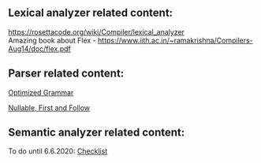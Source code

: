 ## Lexical analyzer related content:
https://rosettacode.org/wiki/Compiler/lexical_analyzer <br/>
Amazing book about Flex - https://www.iith.ac.in/~ramakrishna/Compilers-Aug14/doc/flex.pdf

## Parser related content:
[Optimized Grammar](https://github.com/DolevAttiya/Compiler/files/4564815/Grammar.Fixed.docx)

[Nullable, First and Follow](https://github.com/DolevAttiya/Compiler/files/4567302/params.xlsx)

## Semantic analyzer related content: 
To do until 6.6.2020: [Checklist](https://github.com/DolevAttiya/Compiler/files/4696492/compilation.txt)

